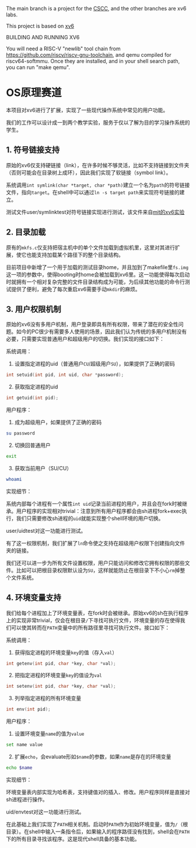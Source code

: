 The main branch is a project for the [CSCC](https://os.educg.net/#/index?TYPE=OS_HDN), and the other branches are xv6 labs.


This project is based on [xv6](https://github.com/mit-pdos/xv6-riscv)

BUILDING AND RUNNING XV6

You will need a RISC-V "newlib" tool chain from
https://github.com/riscv/riscv-gnu-toolchain, and qemu compiled for
riscv64-softmmu.  Once they are installed, and in your shell
search path, you can run "make qemu".


# OS原理赛道

本项目对xv6进行了扩展，实现了一些现代操作系统中常见的用户功能。

我们的工作可以设计成一到两个教学实验，服务于仅以了解为目的学习操作系统的学生。


## 1. 符号链接支持

原始的xv6仅支持硬链接（link），在许多时候不够灵活，比如不支持链接到文件夹（否则可能会在目录树上成环），因此我们实现了软链接（symbol link）。

系统调用`int symlink(char *target, char *path)`建立一个名为`path`的符号链接文件，指向`target`。在shell中可以通过`ln -s target path`来实现符号链接的建立。

测试文件user/symlinktest对符号链接实现进行测试，该文件来自[mit的xv6实验](https://pdos.csail.mit.edu/6.S081/2021/)

## 2. 目录加载

原有的`mkfs.c`仅支持把宿主机中的单个文件加载到虚拟机里，这里对其进行扩展，使它也能支持加载某个路径下的整个目录结构。

目前项目中新增了一个用于加载的测试目录home，并且加到了makefile里`fs.img`这一项的参数中，使得booting时home会被加载到xv6里。这一功能使得每次启动时就拥有一个相对复杂完整的文件目录结构成为可能，为后续其他功能的命令行测试提供了便利，避免了每次重启xv6需要手动`mkdir`的麻烦。

## 3. 用户权限机制

原始的xv6没有多用户机制，用户登录即具有所有权限，带来了潜在的安全性问题。如今的PC很少有需要多人使用的场景，因此我们认为传统的多用户机制没有必要，只需要实现普通用户和超级用户的切换。我们实现的接口如下：

系统调用：

1. 设置指定进程的uid（普通用户`CU`/超级用户`SU`），如果提供了正确的密码
```c
int setuid(int pid, int uid, char *password);
```

2. 获取指定进程的uid
```c
int getuid(int pid);
```

用户程序：

1. 成为超级用户，如果提供了正确的密码
```sh
su password
```

2. 切换回普通用户
```sh
exit
```

3. 获取当前用户（SU/CU）
```sh
whoami
```

实现细节：

系统内部每个进程有一个属性`int uid`记录当前进程的用户，并且会在fork时被继承。用户程序的实现相对trivial：注意到所有用户程序都会由sh进程fork+exec执行，我们只需要修改sh进程的`uid`就能实现整个shell环境的用户切换。

user/uidtest对这一功能进行测试。

有了这一权限机制，我们扩展了`ln`命令使之支持在超级用户权限下创建指向文件夹的链接。

我们还可以进一步为所有文件设置权限，用户只能访问和修改它拥有权限的那些文件。比如可以把根目录权限默认设为`SU`，这样就能防止在根目录下不小心`rm`掉整个文件系统。

## 4. 环境变量支持

我们给每个进程加上了环境变量表，在fork时会被继承。原始xv6的sh在执行程序上的实现非常trivial，仅会在根目录`/`下寻找可执行文件，环境变量的存在使得我们可以使其转而在`PATH`变量中的所有路径里寻找可执行文件。接口如下：

系统调用：

1. 获得指定进程的环境变量`key`的值（存入`val`）
```c
int getenv(int pid, char *key, char *val);
```

2. 把指定进程的环境变量`key`的值设为`val`
```c
int setenv(int pid, char *key, char *val);
```

3. 列举指定进程的所有环境变量
```c
int env(int pid);
```

用户程序：

1. 设置环境变量`name`的值为`value`
```sh
set name value
```

2. 扩展`echo`，会evaluate形如`$name`的参数，如果`name`是存在的环境变量
```sh
echo $name
```

实现细节：

环境变量表内部实现为哈希表，支持键值对的插入、修改。用户程序同样是直接对sh进程进行操作。

uid/envtest对这一功能进行测试。

在此基础上我们实现了`PATH`相关机制。启动时`PATH`作为初始环境变量，值为`/`（根目录）。在shell中输入一条指令后，如果输入的程序路径没有找到，shell会在`PATH`下的所有目录寻找该程序。这是现代shell具备的基本功能。
